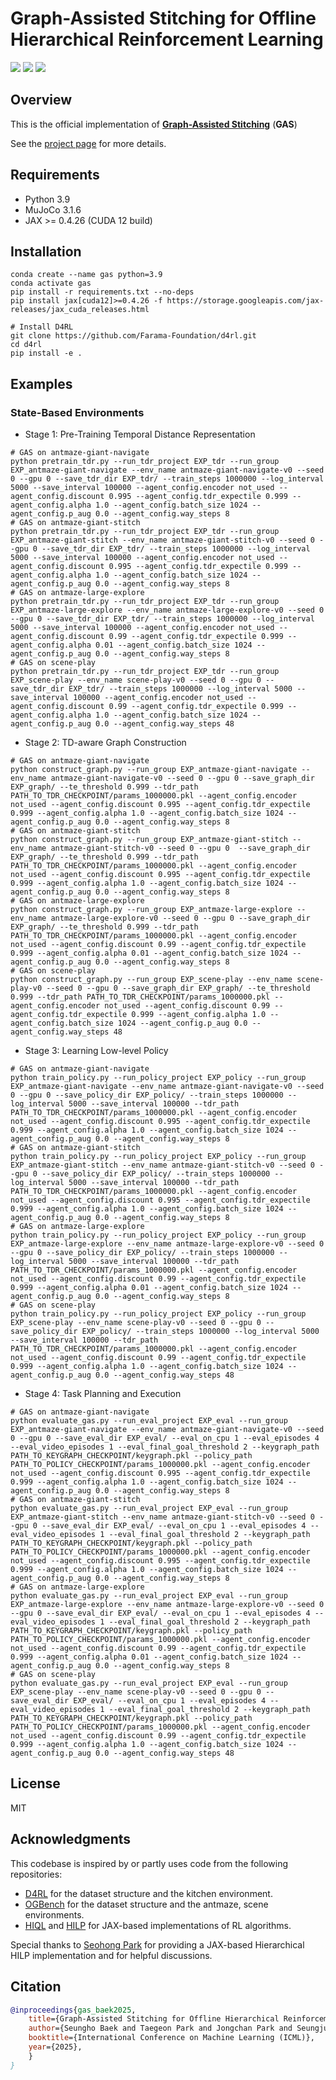 # Graph-Assisted Stitching for Offline Hierarchical Reinforcement Learning
<p align="left">
  <a href="https://www.arxiv.org/abs/2506.07744"><img src="https://img.shields.io/badge/Paper-arXiv-blueviolet?style=for-the-badge&logo=arxiv&logoColor=white"></a>
  <a href="https://qortmdgh4141.github.io/projects/GAS/"><img src="https://img.shields.io/badge/Project%20Page-Website-blueviolet?style=for-the-badge&logo=github"></a>
  <a href="https://www.youtube.com/watch?v=6mxRlbn2_6s"><img src="https://img.shields.io/badge/Talk%20(10min)-YouTube-blueviolet?style=for-the-badge&logo=youtube"></a>
</p>

## Overview
This is the official implementation of **[Graph-Assisted Stitching](https://www.arxiv.org/abs/2506.07744/)** (**GAS**)

See the [project page](https://qortmdgh4141.github.io/projects/GAS/) for more details.


## Requirements
* Python 3.9
* MuJoCo 3.1.6
* JAX >= 0.4.26 (CUDA 12 build)
  
## Installation
```
conda create --name gas python=3.9
conda activate gas
pip install -r requirements.txt --no-deps
pip install jax[cuda12]>=0.4.26 -f https://storage.googleapis.com/jax-releases/jax_cuda_releases.html

# Install D4RL 
git clone https://github.com/Farama-Foundation/d4rl.git
cd d4rl
pip install -e .
```

## Examples 
### State-Based Environments
* Stage 1: Pre-Training Temporal Distance Representation
```
# GAS on antmaze-giant-navigate
python pretrain_tdr.py --run_tdr_project EXP_tdr --run_group EXP_antmaze-giant-navigate --env_name antmaze-giant-navigate-v0 --seed 0 --gpu 0 --save_tdr_dir EXP_tdr/ --train_steps 1000000 --log_interval 5000 --save_interval 100000 --agent_config.encoder not_used --agent_config.discount 0.995 --agent_config.tdr_expectile 0.999 --agent_config.alpha 1.0 --agent_config.batch_size 1024 --agent_config.p_aug 0.0 --agent_config.way_steps 8
# GAS on antmaze-giant-stitch
python pretrain_tdr.py --run_tdr_project EXP_tdr --run_group EXP_antmaze-giant-stitch --env_name antmaze-giant-stitch-v0 --seed 0 --gpu 0 --save_tdr_dir EXP_tdr/ --train_steps 1000000 --log_interval 5000 --save_interval 100000 --agent_config.encoder not_used --agent_config.discount 0.995 --agent_config.tdr_expectile 0.999 --agent_config.alpha 1.0 --agent_config.batch_size 1024 --agent_config.p_aug 0.0 --agent_config.way_steps 8
# GAS on antmaze-large-explore
python pretrain_tdr.py --run_tdr_project EXP_tdr --run_group EXP_antmaze-large-explore --env_name antmaze-large-explore-v0 --seed 0 --gpu 0 --save_tdr_dir EXP_tdr/ --train_steps 1000000 --log_interval 5000 --save_interval 100000 --agent_config.encoder not_used --agent_config.discount 0.99 --agent_config.tdr_expectile 0.999 --agent_config.alpha 0.01 --agent_config.batch_size 1024 --agent_config.p_aug 0.0 --agent_config.way_steps 8
# GAS on scene-play
python pretrain_tdr.py --run_tdr_project EXP_tdr --run_group EXP_scene-play --env_name scene-play-v0 --seed 0 --gpu 0 --save_tdr_dir EXP_tdr/ --train_steps 1000000 --log_interval 5000 --save_interval 100000 --agent_config.encoder not_used --agent_config.discount 0.99 --agent_config.tdr_expectile 0.999 --agent_config.alpha 1.0 --agent_config.batch_size 1024 --agent_config.p_aug 0.0 --agent_config.way_steps 48
```

* Stage 2: TD-aware Graph Construction
```
# GAS on antmaze-giant-navigate
python construct_graph.py --run_group EXP_antmaze-giant-navigate --env_name antmaze-giant-navigate-v0 --seed 0 --gpu 0 --save_graph_dir EXP_graph/ --te_threshold 0.999 --tdr_path PATH_TO_TDR_CHECKPOINT/params_1000000.pkl --agent_config.encoder not_used --agent_config.discount 0.995 --agent_config.tdr_expectile 0.999 --agent_config.alpha 1.0 --agent_config.batch_size 1024 --agent_config.p_aug 0.0 --agent_config.way_steps 8
# GAS on antmaze-giant-stitch
python construct_graph.py --run_group EXP_antmaze-giant-stitch --env_name antmaze-giant-stitch-v0 --seed 0 --gpu 0  --save_graph_dir EXP_graph/ --te_threshold 0.999 --tdr_path PATH_TO_TDR_CHECKPOINT/params_1000000.pkl --agent_config.encoder not_used --agent_config.discount 0.995 --agent_config.tdr_expectile 0.999 --agent_config.alpha 1.0 --agent_config.batch_size 1024 --agent_config.p_aug 0.0 --agent_config.way_steps 8
# GAS on antmaze-large-explore
python construct_graph.py --run_group EXP_antmaze-large-explore --env_name antmaze-large-explore-v0 --seed 0 --gpu 0 --save_graph_dir EXP_graph/ --te_threshold 0.999 --tdr_path PATH_TO_TDR_CHECKPOINT/params_1000000.pkl --agent_config.encoder not_used --agent_config.discount 0.99 --agent_config.tdr_expectile 0.999 --agent_config.alpha 0.01 --agent_config.batch_size 1024 --agent_config.p_aug 0.0 --agent_config.way_steps 8
# GAS on scene-play
python construct_graph.py --run_group EXP_scene-play --env_name scene-play-v0 --seed 0 --gpu 0 --save_graph_dir EXP_graph/ --te_threshold 0.999 --tdr_path PATH_TO_TDR_CHECKPOINT/params_1000000.pkl --agent_config.encoder not_used --agent_config.discount 0.99 --agent_config.tdr_expectile 0.999 --agent_config.alpha 1.0 --agent_config.batch_size 1024 --agent_config.p_aug 0.0 --agent_config.way_steps 48
```

* Stage 3: Learning Low-level Policy
```
# GAS on antmaze-giant-navigate
python train_policy.py --run_policy_project EXP_policy --run_group EXP_antmaze-giant-navigate --env_name antmaze-giant-navigate-v0 --seed 0 --gpu 0 --save_policy_dir EXP_policy/ --train_steps 1000000 --log_interval 5000 --save_interval 100000 --tdr_path PATH_TO_TDR_CHECKPOINT/params_1000000.pkl --agent_config.encoder not_used --agent_config.discount 0.995 --agent_config.tdr_expectile 0.999 --agent_config.alpha 1.0 --agent_config.batch_size 1024 --agent_config.p_aug 0.0 --agent_config.way_steps 8
# GAS on antmaze-giant-stitch
python train_policy.py --run_policy_project EXP_policy --run_group EXP_antmaze-giant-stitch --env_name antmaze-giant-stitch-v0 --seed 0 --gpu 0 --save_policy_dir EXP_policy/ --train_steps 1000000 --log_interval 5000 --save_interval 100000 --tdr_path PATH_TO_TDR_CHECKPOINT/params_1000000.pkl --agent_config.encoder not_used --agent_config.discount 0.995 --agent_config.tdr_expectile 0.999 --agent_config.alpha 1.0 --agent_config.batch_size 1024 --agent_config.p_aug 0.0 --agent_config.way_steps 8
# GAS on antmaze-large-explore
python train_policy.py --run_policy_project EXP_policy --run_group EXP_antmaze-large-explore --env_name antmaze-large-explore-v0 --seed 0 --gpu 0 --save_policy_dir EXP_policy/ --train_steps 1000000 --log_interval 5000 --save_interval 100000 --tdr_path PATH_TO_TDR_CHECKPOINT/params_1000000.pkl --agent_config.encoder not_used --agent_config.discount 0.99 --agent_config.tdr_expectile 0.999 --agent_config.alpha 0.01 --agent_config.batch_size 1024 --agent_config.p_aug 0.0 --agent_config.way_steps 8
# GAS on scene-play
python train_policy.py --run_policy_project EXP_policy --run_group EXP_scene-play --env_name scene-play-v0 --seed 0 --gpu 0 --save_policy_dir EXP_policy/ --train_steps 1000000 --log_interval 5000 --save_interval 100000 --tdr_path PATH_TO_TDR_CHECKPOINT/params_1000000.pkl --agent_config.encoder not_used --agent_config.discount 0.99 --agent_config.tdr_expectile 0.999 --agent_config.alpha 1.0 --agent_config.batch_size 1024 --agent_config.p_aug 0.0 --agent_config.way_steps 48
```

* Stage 4: Task Planning and Execution
```
# GAS on antmaze-giant-navigate
python evaluate_gas.py --run_eval_project EXP_eval --run_group EXP_antmaze-giant-navigate --env_name antmaze-giant-navigate-v0 --seed 0 --gpu 0 --save_eval_dir EXP_eval/ --eval_on_cpu 1 --eval_episodes 4 --eval_video_episodes 1 --eval_final_goal_threshold 2 --keygraph_path PATH_TO_KEYGRAPH_CHECKPOINT/keygraph.pkl --policy_path PATH_TO_POLICY_CHECKPOINT/params_1000000.pkl --agent_config.encoder not_used --agent_config.discount 0.995 --agent_config.tdr_expectile 0.999 --agent_config.alpha 1.0 --agent_config.batch_size 1024 --agent_config.p_aug 0.0 --agent_config.way_steps 8
# GAS on antmaze-giant-stitch
python evaluate_gas.py --run_eval_project EXP_eval --run_group EXP_antmaze-giant-stitch --env_name antmaze-giant-stitch-v0 --seed 0 --gpu 0 --save_eval_dir EXP_eval/ --eval_on_cpu 1 --eval_episodes 4 --eval_video_episodes 1 --eval_final_goal_threshold 2 --keygraph_path PATH_TO_KEYGRAPH_CHECKPOINT/keygraph.pkl --policy_path PATH_TO_POLICY_CHECKPOINT/params_1000000.pkl --agent_config.encoder not_used --agent_config.discount 0.995 --agent_config.tdr_expectile 0.999 --agent_config.alpha 1.0 --agent_config.batch_size 1024 --agent_config.p_aug 0.0 --agent_config.way_steps 8
# GAS on antmaze-large-explore
python evaluate_gas.py --run_eval_project EXP_eval --run_group EXP_antmaze-large-explore --env_name antmaze-large-explore-v0 --seed 0 --gpu 0 --save_eval_dir EXP_eval/ --eval_on_cpu 1 --eval_episodes 4 --eval_video_episodes 1 --eval_final_goal_threshold 2 --keygraph_path PATH_TO_KEYGRAPH_CHECKPOINT/keygraph.pkl --policy_path PATH_TO_POLICY_CHECKPOINT/params_1000000.pkl --agent_config.encoder not_used --agent_config.discount 0.99 --agent_config.tdr_expectile 0.999 --agent_config.alpha 0.01 --agent_config.batch_size 1024 --agent_config.p_aug 0.0 --agent_config.way_steps 8
# GAS on scene-play
python evaluate_gas.py --run_eval_project EXP_eval --run_group EXP_scene-play --env_name scene-play-v0 --seed 0 --gpu 0 --save_eval_dir EXP_eval/ --eval_on_cpu 1 --eval_episodes 4 --eval_video_episodes 1 --eval_final_goal_threshold 2 --keygraph_path PATH_TO_KEYGRAPH_CHECKPOINT/keygraph.pkl --policy_path PATH_TO_POLICY_CHECKPOINT/params_1000000.pkl --agent_config.encoder not_used --agent_config.discount 0.99 --agent_config.tdr_expectile 0.999 --agent_config.alpha 1.0 --agent_config.batch_size 1024 --agent_config.p_aug 0.0 --agent_config.way_steps 48
```

## License

MIT


## Acknowledgments

This codebase is inspired by or partly uses code from the following repositories:
- [D4RL](https://github.com/Farama-Foundation/D4RL) for the dataset structure and the kitchen environment.
- [OGBench](https://github.com/Farama-Foundation/D4RL) for the dataset structure and the antmaze, scene environments.
- [HIQL](https://github.com/seohongpark/HIQL) and [HILP](https://github.com/seohongpark/HILP) for JAX-based implementations of RL algorithms.

Special thanks to [Seohong Park](https://seohong.me/) for providing a JAX-based Hierarchical HILP implementation and for helpful discussions.

## Citation
```bibtex
@inproceedings{gas_baek2025,
    title={Graph-Assisted Stitching for Offline Hierarchical Reinforcement Learning},
    author={Seungho Baek and Taegeon Park and Jongchan Park and Seungjun Oh and Yusung Kim},
    booktitle={International Conference on Machine Learning (ICML)},
    year={2025},
    }
}
```  
